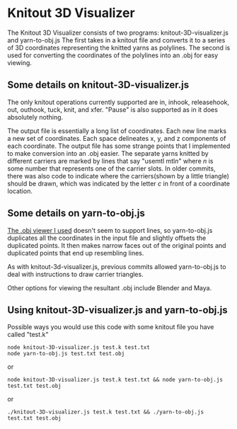 # Knitout 3D Visualizer
The Knitout 3D Visualizer consists of two programs: knitout-3D-visualizer.js and yarn-to-obj.js
The first takes in a knitout file and converts it to a series of 3D coordinates representing the knitted yarns as polylines.
The second is used for converting the coordinates of the polylines into an .obj for easy viewing. 

## Some details on knitout-3D-visualizer.js
The only knitout operations currently supported are in, inhook, releasehook, out, outhook, tuck, knit, and xfer. "Pause" is also supported as in it does absolutely nothing.

The output file is essentially a long list of coordinates. Each new line marks a new set of coordinates. Each space delineates x, y, and z components of each coordinate. The output file has some strange points that I implemented to make conversion into an .obj easier. The separate yarns knitted by different carriers are marked by lines that say "usemtl mtl*n*" where *n* is some number that represents one of the carrier slots. In older commits, there was also code to indicate where the carriers(shown by a little triangle) should be drawn, which was indicated by the letter *c* in front of a coordinate location.

## Some details on yarn-to-obj.js
[The .obj viewer I used](https://3dviewer.net/) doesn't seem to support lines, so yarn-to-obj.js duplicates all the coordinates in the input file and slightly offsets the duplicated points. It then makes narrow faces out of the original points and duplicated points that end up resembling lines. 

As with knitout-3d-visualizer.js, previous commits allowed yarn-to-obj.js to deal with instructions to draw carrier triangles. 

Other options for viewing the resultant .obj include Blender and Maya.

## Using knitout-3D-visualizer.js and yarn-to-obj.js
Possible ways you would use this code with some knitout file you have called "test.k"
```
node knitout-3D-visualizer.js test.k test.txt
node yarn-to-obj.js test.txt test.obj
```
or
```
node knitout-3D-visualizer.js test.k test.txt && node yarn-to-obj.js test.txt test.obj
```
or
```
./knitout-3D-visualizer.js test.k test.txt && ./yarn-to-obj.js test.txt test.obj
```
